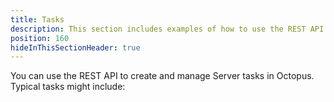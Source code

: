 ```yaml
---
title: Tasks
description: This section includes examples of how to use the REST API to create and manage Tasks in Octopus.
position: 160
hideInThisSectionHeader: true
---
```

You can use the REST API to create and manage Server tasks in Octopus. Typical tasks might include:
